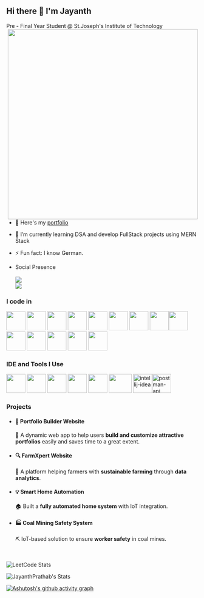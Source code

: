 ## Hi there 👋 I'm Jayanth

Pre - Final Year Student @ St.Joseph's Institute of Technology
<img align="right" width="500" src="https://user-images.githubusercontent.com/74038190/229223263-cf2e4b07-2615-4f87-9c38-e37600f8381a.gif">
- 🔭 Here's my [portfolio](https://myportfolio-nu-beige.vercel.app/)                                                 
- 🌱 I’m currently learning DSA and develop FullStack projects using MERN Stack

- ⚡ Fun fact: I know German.
- Social Presence <br/>
<br /> [<img src="https://img.shields.io/badge/Twitter-1DA1F2?style=for-the-badge&logo=twitter&logoColor=white" />](https://x.com/JayanthPrathab) <br /> [<img src="https://img.shields.io/badge/LinkedIn-0077B5?style=for-the-badge&logo=linkedin&logoColor=white" />](https://www.linkedin.com/in/jayanth-prathab-rajavelu-214128258/) <br/> 

### I code in
<img height="50" width="50" src="https://img.icons8.com/color/48/000000/python.png" /> <img height="50" width="50" src="https://img.icons8.com/color/48/000000/c-programming.png" /> <img height="50" width="50" src="https://img.icons8.com/color/48/000000/c-plus-plus-logo.png" /> <img height="50" width="50" src="https://img.icons8.com/color/48/000000/java-coffee-cup-logo.png" /> <img height="50" width="50" src="https://img.icons8.com/color/48/000000/html-5.png" /> <img height="50" width="50" src="https://img.icons8.com/color/48/000000/css3.png" /> <img height="50" width="50" src="https://img.icons8.com/color/48/000000/bootstrap.png" />
<img height="50" width="50" src="https://img.icons8.com/color/48/000000/javascript.png"/><img height="50" width="50" src="https://img.icons8.com/fluent/48/000000/arduino.png"/> <img height="50" width="50" src="https://img.icons8.com/color/48/000000/react-native.png"/> <img height="50" width="50" src="https://img.icons8.com/color/48/000000/google-firebase-console.png"/> <img height="50" width="50" src="https://img.icons8.com/color/48/000000/mysql-logo.png"/> <img height="50" width="50" src="https://img.icons8.com/color/48/000000/mongodb.png"/> <img height="50" width="50" src="https://img.icons8.com/color/48/000000/nodejs.png"/>

### IDE and Tools I Use
<img height="50" width="50" src="https://img.icons8.com/color/48/000000/visual-studio-code-2019.png"/> <img height="50" width="50" src="https://img.icons8.com/color/50/000000/git.png"/> <img height="50" src="https://img.icons8.com/officel/480/null/java-eclipse.png"/> <img height="50" src="https://img.icons8.com/color/480/null/notion--v1.png" /> <img height="50" width="50" src="https://img.icons8.com/color/48/000000/figma--v1.png"/> <img height="50" width="60" src="https://imgix.cosmicjs.com/5d640ce0-e797-11ee-b074-b5c8fe3ef189-Vercel.png?w=1200&auto=format,compression"/> <img width="50" height="50" src="https://img.icons8.com/color/48/intellij-idea.png" alt="intellij-idea"/><img width="50" height="50" src="https://img.icons8.com/pulsar-color/48/postman-api.png" alt="postman-api"/>

### Projects
 - #### 🎨 **Portfolio Builder Website**  
   📄 A dynamic web app to help users **build and customize attractive portfolios** easily and saves time to a great extent.
 - #### 🔍 **FarmXpert Website**  
   🌱 A platform helping farmers with **sustainable farming** through **data analytics**.
 - #### 💡 **Smart Home Automation**  
   🏠 Built a **fully automated home system** with IoT integration.
 - #### 🏭 **Coal Mining Safety System**  
   ⛏️ IoT-based solution to ensure **worker safety** in coal mines.

<br/>

![LeetCode Stats](https://leetcard.jacoblin.cool/JayanthPrathabSR?theme=dark&font=Cairo)

![JayanthPrathab's Stats](https://github-readme-stats.vercel.app/api?username=JayanthPrathab&theme=vue-dark&show_icons=true&hide_border=true&count_private=true)

[![Ashutosh's github activity graph](https://github-readme-activity-graph.vercel.app/graph?username=JayanthPrathab&bg_color=000000&color=1a9e00&line=21e713&point=027000&area=true&hide_border=true)](https://github.com/ashutosh00710/github-readme-activity-graph)
